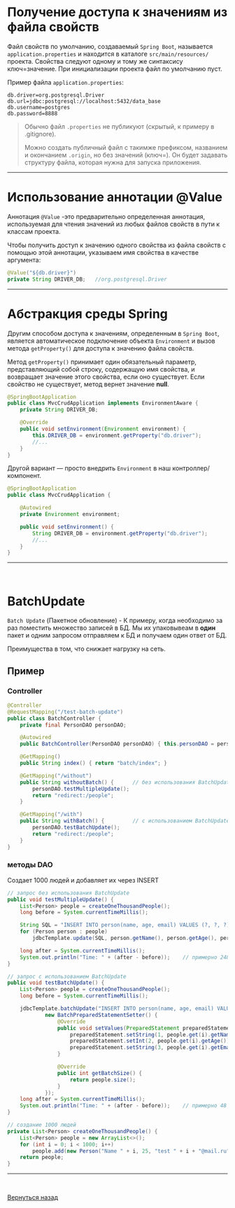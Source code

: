 # Получение доступа к значениям из файла свойств

Файл свойств по умолчанию, создаваемый `Spring Boot`, называется `application.properties` и находится в каталоге `src/main/resources/` проекта. Свойства следуют одному и тому же синтаксису ключ=значение. При инициализации проекта файл по умолчанию пуст.

Пример файла `application.properties`:

```properties
db.driver=org.postgresql.Driver
db.url=jdbc:postgresql://localhost:5432/data_base
db.username=postgres
db.password=8888
```
> Обычно файл `.properties` не публикуют (скрытый, к примеру в .gitignore). 
> 
> Можно создать публичный файл c такимже префиксом, названием и окончанием `.origin`, но без значений (ключ=). Он будет задавать структуру файла, которая нужна для запуска приложения. 
____

<a name="2"></a>
# Использование аннотации @Value

Аннотация `@Value` -это предварительно определенная аннотация, используемая для чтения значений из любых файлов свойств в пути к классам проекта.

Чтобы получить доступ к значению одного свойства из файла свойств с помощью этой аннотации, указываем имя свойства в качестве аргумента:

```Java
@Value("${db.driver}")
private String DRIVER_DB;   //org.postgresql.Driver
```
___

<a name="3"></a>
# Абстракция среды Spring

Другим способом доступа к значениям, определенным в `Spring Boot`, является автоматическое подключение объекта `Environment` и вызов метода `getProperty()` для доступа к значению файла свойств.

Метод `getProperty()` принимает один обязательный параметр, представляющий собой строку, содержащую имя свойства, и возвращает значение этого свойства, если оно существует. Если свойство не существует, метод вернет значение **null**.

```Java
@SpringBootApplication
public class MvcCrudApplication implements EnvironmentAware {
    private String DRIVER_DB;

    @Override
    public void setEnvironment(Environment environment) {
        this.DRIVER_DB = environment.getProperty("db.driver");
        //...
    }
}
```

Другой вариант — просто внедрить `Environment` в наш контроллер/компонент.

```Java
@SpringBootApplication
public class MvcCrudApplication {

    @Autowired
    private Environment environment;

    public void setEnvironment() {
        String DRIVER_DB = environment.getProperty("db.driver");
        //...
    }
}
```
____
<br>

<a name="4"></a>
# BatchUpdate

`Batch Update` (Пакетное обновление) - К примеру, когда необходимо за раз поместить множество записей в БД. Мы их упаковывеам в **один** пакет и одним запросом отправляем к БД и получаем один ответ от БД. 

Преимущества в том, что снижает нагрузку на сеть.

## Пример

### Controller
```Java
@Controller
@RequestMapping("/test-batch-update")
public class BatchController {
    private final PersonDAO personDAO;

    @Autowired
    public BatchController(PersonDAO personDAO) { this.personDAO = personDAO; }

    @GetMapping()
    public String index() { return "batch/index"; }

    @GetMapping("/without")
    public String withoutBatch() {      // без использования BatchUpdate
        personDAO.testMultipleUpdate();
        return "redirect:/people";
    }

    @GetMapping("/with")
    public String withBatch() {         // с использованием BatchUpdate
        personDAO.testBatchUpdate();
        return "redirect:/people";
    }
}
```

### методы DAO

Создает 1000 людей и добавляет их через INSERT

```Java
// запрос без использования BatchUpdate
public void testMultipleUpdate() {
    List<Person> people = createOneThousandPeople();
    long before = System.currentTimeMillis();

    String SQL = "INSERT INTO person(name, age, email) VALUES (?, ?, ?);";
    for (Person person : people)
        jdbcTemplate.update(SQL, person.getName(), person.getAge(), person.getEmail());

    long after = System.currentTimeMillis();
    System.out.println("Time: " + (after - before));    // примерно 24898 мил. сек.
}

// запрос с использованием BatchUpdate
public void testBatchUpdate() {
    List<Person> people = createOneThousandPeople();
    long before = System.currentTimeMillis();

    jdbcTemplate.batchUpdate("INSERT INTO person(name, age, email) VALUES (?, ?, ?)",
            new BatchPreparedStatementSetter() {
                @Override
                public void setValues(PreparedStatement preparedStatement, int i) throws SQLException {
                    preparedStatement.setString(1, people.get(i).getName());
                    preparedStatement.setInt(2, people.get(i).getAge());
                    preparedStatement.setString(3, people.get(i).getEmail());
                }

                @Override
                public int getBatchSize() {
                    return people.size();
                }
            });
    long after = System.currentTimeMillis();
    System.out.println("Time: " + (after - before));    // примерно 48 мил. сек.
}

// создание 1000 людей
private List<Person> createOneThousandPeople() {
    List<Person> people = new ArrayList<>();
    for (int i = 0; i < 1000; i++)
        people.add(new Person("Name " + i, 25, "test " + i + "@mail.ru"));
    return people;
}
```
___
<br>

[Вернуться назад](../../README.md)